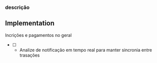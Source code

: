 ### descrição

## Implementation

Incrições e pagamentos no geral

- [ ] - Analize de notificação em tempo real para manter sincronia entre trasações